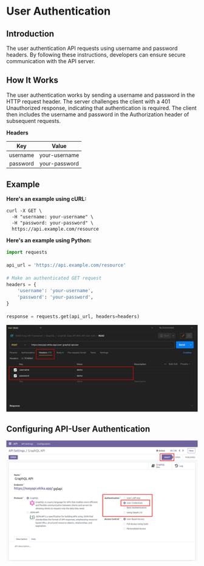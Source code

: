# User Authentication


## Introduction

The user authentication API requests using username and password headers. By following these instructions, developers can ensure secure communication with the API server.

## How It Works

The user authentication works by sending a username and password in the HTTP request header. The server challenges the client with a 401 Unauthorized response, indicating that authentication is required. The client then includes the username and password in the Authorization header of subsequent requests.

**Headers**

|Key|Value|
|:------:|:-----------:|
|username|your-username|
|password|your-password|


## Example

**Here's an example using cURL:**
```
curl -X GET \
  -H "username: your-username" \
  -H "password: your-password" \
  https://api.example.com/resource
```

**Here's an example using Python:**
```python
import requests

api_url = 'https://api.example.com/resource'

# Make an authenticated GET request
headers = {
    'username': 'your-username',
    'password': 'your-password',
}

response = requests.get(api_url, headers=headers)
```

<img src="assets/Auth-API-User.png" class="img-fluid" alt="Auth-API-User Postman"/>

## Configuring API-User Authentication

<img src="assets/API-User-Setting-1.png" class="img-fluid" alt="API-User-Authentication-Setting-1"/>
